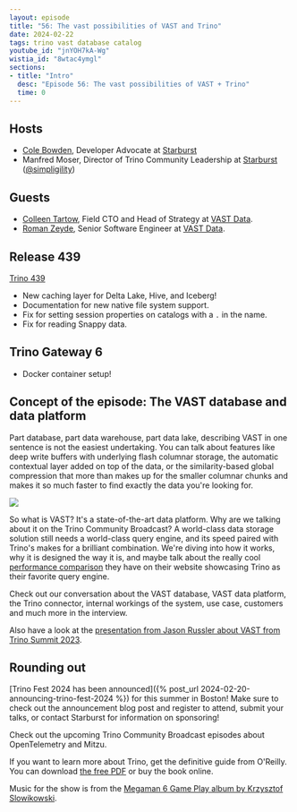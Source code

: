 ```yaml
---
layout: episode
title: "56: The vast possibilities of VAST and Trino"
date: 2024-02-22
tags: trino vast database catalog
youtube_id: "jnYOH7kA-Wg"
wistia_id: "8wtac4ymgl"
sections:
- title: "Intro"
  desc: "Episode 56: The vast possibilities of VAST + Trino"
  time: 0
---
```


## Hosts

* [Cole Bowden](https://www.linkedin.com/in/cole-m-bowden), Developer Advocate
  at [Starburst](https://starburst.io)
* Manfred Moser, Director of Trino Community Leadership at
  [Starburst](https://starburst.io)
  ([@simpligility](https://twitter.com/simpligility))

## Guests

* [Colleen Tartow](https://linkedin.com/in/colleen-tartow-phd), Field CTO and
  Head of Strategy at [VAST Data](https://vastdata.com/).
* [Roman Zeyde](https://www.linkedin.com/in/roman-zeyde/), Senior Software
  Engineer at [VAST Data](https://vastdata.com/).

## Release 439

[Trino 439](https://trino.io/docs/current/release/release-439.html)

* New caching layer for Delta Lake, Hive, and Iceberg!
* Documentation for new native file system support.
* Fix for setting session properties on catalogs with a `.` in the name.
* Fix for reading Snappy data.

## Trino Gateway 6

* Docker container setup!

## Concept of the episode: The VAST database and data platform

Part database, part data warehouse, part data lake, describing VAST in one
sentence is not the easiest undertaking. You can talk about features like
deep write buffers with underlying flash columnar storage, the automatic
contextual layer added on top of the data, or the similarity-based global
compression that more than makes up for the smaller columnar chunks and makes it
so much faster to find exactly the data you're looking for.

<a href="{{site.url}}/ecosystem/data-source.html#vast">
  <img src="{{site.url}}/assets/images/logos/vast.png">
</a>

So what is VAST? It's a state-of-the-art data platform. Why are we talking about
it on the Trino Community Broadcast? A world-class data storage solution still
needs a world-class query engine, and its speed paired with Trino's makes for a
brilliant combination. We're diving into how it works, why it is designed the
way it is, and maybe talk about the really cool [performance
comparison](https://vastdata.com/database#performance-comparison) they have on
their website showcasing Trino as their favorite query engine.

Check out our conversation about the VAST database, VAST data platform, the
Trino connector, internal workings of the system, use case, customers and much
more in the interview.

Also have a look at the [presentation from Jason Russler about VAST from Trino
Summit 2023](https://www.youtube.com/watch?v=RutbCY8i22Q).

## Rounding out

[Trino Fest 2024 has been announced]({% post_url
2024-02-20-announcing-trino-fest-2024 %}) for this summer in Boston! Make sure
to check out the announcement blog post and register to attend, submit your
talks, or contact Starburst for information on sponsoring!

Check out the upcoming Trino Community Broadcast episodes about OpenTelemetry
and Mitzu.

If you want to learn more about Trino, get the definitive guide from
O'Reilly. You can download
[the free PDF](https://www.starburst.io/info/oreilly-trino-guide/) or
buy the book online.

Music for the show is from the [Megaman 6 Game Play album by Krzysztof
Slowikowski](https://krzysztofslowikowski.bandcamp.com/album/mega-man-6-gp).